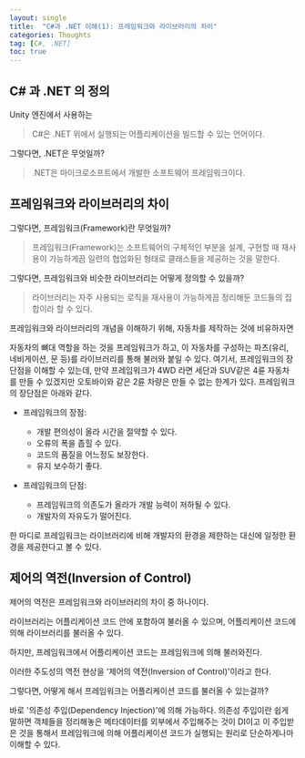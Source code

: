 ```yaml
---
layout: single
title:  "C#과 .NET 이해(1): 프레임워크와 라이브러리의 차이"
categories: Thoughts
tag: [C#, .NET]
toc: true
---
```


## C# 과 .NET 의 정의

Unity 엔진에서 사용하는 

> C#은 .NET 위에서 실행되는 어플리케이션을 빌드할 수 있는 언어이다.
>



그렇다면, .NET은 무엇일까? 

> .NET은 마이크로소프트에서 개발한 소프트웨어 프레임워크이다.





## 프레임워크와 라이브러리의 차이

그렇다면, 프레임워크(Framework)란 무엇일까? 

> 프레임워크(Framework)는 소프트웨어의 구체적인 부분을 설계, 구현할 때 재사용이 가능하게끔 일련의 협업화된 형태로 클래스들을 제공하는 것을 말한다.



그렇다면, 프레임워크와 비슷한 라이브러리는 어떻게 정의할 수 있을까?

> 라이브러리는 자주 사용되는 로직을 재사용이 가능하게끔 정리해둔 코드들의 집합이라 할 수 있다.



프레임워크와 라이브러리의 개념을 이해하기 위해, 자동차를 제작하는 것에 비유하자면

자동차의 뼈대 역할을 하는 것을 프레임워크가 하고, 이 자동차를 구성하는 파츠(유리, 네비게이션, 문 등)를 라이브러리를 통해 불러와 붙일 수 있다. 여기서, 프레임워크의 장단점을 이해할 수 있는데, 만약 프레임워크가 4WD 라면 세단과 SUV같은 4륜 자동차를 만들 수 있겠지만 오토바이와 같은 2륜 차량은 만들 수 없는 한계가 있다. 프레임워크의 장단점은 아래와 같다.



- 프레임워크의 장점:
  - 개발 편의성이 올라 시간을 절약할 수 있다.
  - 오류의 폭을 좁힐 수 있다.
  - 코드의 품질을 어느정도 보장한다.
  - 유지 보수하기 좋다.



- 프레임워크의 단점:
  - 프레임워크의 의존도가 올라가 개발 능력이 저하될 수 있다.
  - 개발자의 자유도가 떨어진다.



한 마디로 프레임워크는 라이브러리에 비해 개발자의 환경을 제한하는 대신에 일정한 환경을 제공한다고 볼 수 있다.





## 제어의 역전(Inversion of Control)

제어의 역전은 프레임워크와 라이브러리의 차이 중 하나이다.

라이브러리는 어플리케이션 코드 안에 포함하여 불러올 수 있으며, 어플리케이션 코드에 의해 라이브러리를 불러올 수 있다.

하지만, 프레임워크에서 어플리케이션 코드는 프레임워크에 의해 불러와진다.



이러한 주도성의 역전 현상을 '제어의 역전(Inversion of Control)'이라고 한다.

그렇다면, 어떻게 해서 프레임워크는 어플리케이션 코드를 불러올 수 있는걸까? 

바로 '의존성 주입(Dependency Injection)'에 의해 가능하다. 의존성 주입이란 쉽게 말하면 객체들을 정리해놓은 메타데이터를 외부에서 주입해주는 것이 DI이고 이 주입받은 것을 통해서 프레임워크에 의해 어플리케이션 코드가 실행되는 원리로 단순하게나마 이해할 수 있다.
